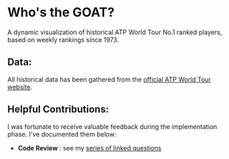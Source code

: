 # Who's the GOAT?

A dynamic visualization of historical ATP World Tour No.1 ranked players, based on weekly rankings since 1973.

## Data:

All historical data has been gathered from the [official ATP World Tour website](https://www.atptour.com/en/rankings/singles).

## Helpful Contributions:

I was fortunate to receive valuable feedback during the implementation phase. I've documented them below:

- **Code Review** : see my [series of linked questions](https://codereview.stackexchange.com/questions/244074/webscraping-tennis-data?noredirect=1&lq=1) 

